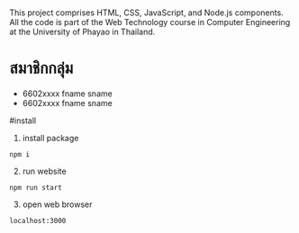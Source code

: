 #
This project comprises HTML, CSS, JavaScript, and Node.js components. All the code is part of the Web Technology course in Computer Engineering at the University of Phayao in Thailand.

# สมาชิกกลุ่ม
- 6602xxxx fname sname
- 6602xxxx fname sname

#install
1. install package
```
npm i
```

2. run website
```
npm run start
```

3. open web browser
```
localhost:3000
```
